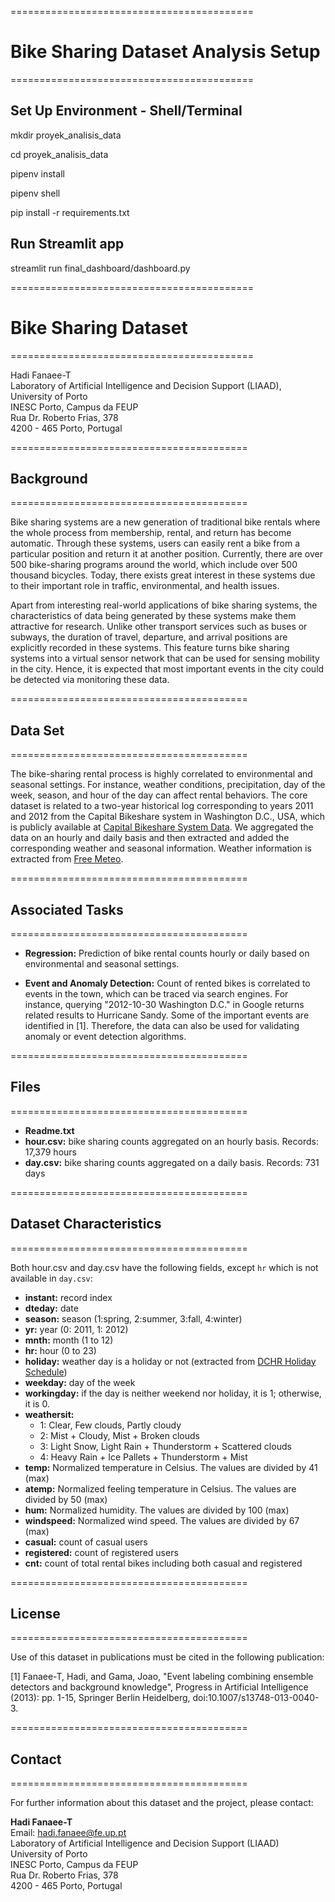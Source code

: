 ==========================================

# Bike Sharing Dataset Analysis Setup

==========================================

## Set Up Environment - Shell/Terminal

mkdir proyek_analisis_data

cd proyek_analisis_data

pipenv install

pipenv shell

pip install -r requirements.txt

## Run Streamlit app

streamlit run final_dashboard/dashboard.py

==========================================

# Bike Sharing Dataset

==========================================

Hadi Fanaee-T  
Laboratory of Artificial Intelligence and Decision Support (LIAAD), University of Porto  
INESC Porto, Campus da FEUP  
Rua Dr. Roberto Frias, 378  
4200 - 465 Porto, Portugal  

=========================================
## Background 
=========================================

Bike sharing systems are a new generation of traditional bike rentals where the whole process from membership, rental, and return has become automatic. Through these systems, users can easily rent a bike from a particular position and return it at another position. Currently, there are over 500 bike-sharing programs around the world, which include over 500 thousand bicycles. Today, there exists great interest in these systems due to their important role in traffic, environmental, and health issues.

Apart from interesting real-world applications of bike sharing systems, the characteristics of data being generated by these systems make them attractive for research. Unlike other transport services such as buses or subways, the duration of travel, departure, and arrival positions are explicitly recorded in these systems. This feature turns bike sharing systems into a virtual sensor network that can be used for sensing mobility in the city. Hence, it is expected that most important events in the city could be detected via monitoring these data.

=========================================
## Data Set
=========================================

The bike-sharing rental process is highly correlated to environmental and seasonal settings. For instance, weather conditions, precipitation, day of the week, season, and hour of the day can affect rental behaviors. The core dataset is related to a two-year historical log corresponding to years 2011 and 2012 from the Capital Bikeshare system in Washington D.C., USA, which is publicly available at [Capital Bikeshare System Data](http://capitalbikeshare.com/system-data). We aggregated the data on an hourly and daily basis and then extracted and added the corresponding weather and seasonal information. Weather information is extracted from [Free Meteo](http://www.freemeteo.com).

=========================================
## Associated Tasks
=========================================

- **Regression:** Prediction of bike rental counts hourly or daily based on environmental and seasonal settings.
  
- **Event and Anomaly Detection:** Count of rented bikes is correlated to events in the town, which can be traced via search engines. For instance, querying "2012-10-30 Washington D.C." in Google returns related results to Hurricane Sandy. Some of the important events are identified in [1]. Therefore, the data can also be used for validating anomaly or event detection algorithms.

=========================================
## Files
=========================================

- **Readme.txt**
- **hour.csv:** bike sharing counts aggregated on an hourly basis. Records: 17,379 hours
- **day.csv:** bike sharing counts aggregated on a daily basis. Records: 731 days

=========================================
## Dataset Characteristics
=========================================

Both hour.csv and day.csv have the following fields, except `hr` which is not available in `day.csv`:

- **instant:** record index
- **dteday:** date
- **season:** season (1:spring, 2:summer, 3:fall, 4:winter)
- **yr:** year (0: 2011, 1: 2012)
- **mnth:** month (1 to 12)
- **hr:** hour (0 to 23)
- **holiday:** weather day is a holiday or not (extracted from [DCHR Holiday Schedule](http://dchr.dc.gov/page/holiday-schedule))
- **weekday:** day of the week
- **workingday:** if the day is neither weekend nor holiday, it is 1; otherwise, it is 0.
- **weathersit:** 
    - 1: Clear, Few clouds, Partly cloudy
    - 2: Mist + Cloudy, Mist + Broken clouds
    - 3: Light Snow, Light Rain + Thunderstorm + Scattered clouds
    - 4: Heavy Rain + Ice Pallets + Thunderstorm + Mist
- **temp:** Normalized temperature in Celsius. The values are divided by 41 (max)
- **atemp:** Normalized feeling temperature in Celsius. The values are divided by 50 (max)
- **hum:** Normalized humidity. The values are divided by 100 (max)
- **windspeed:** Normalized wind speed. The values are divided by 67 (max)
- **casual:** count of casual users
- **registered:** count of registered users
- **cnt:** count of total rental bikes including both casual and registered

=========================================
## License
=========================================

Use of this dataset in publications must be cited in the following publication:

[1] Fanaee-T, Hadi, and Gama, Joao, "Event labeling combining ensemble detectors and background knowledge", Progress in Artificial Intelligence (2013): pp. 1-15, Springer Berlin Heidelberg, doi:10.1007/s13748-013-0040-3.

=========================================
## Contact
=========================================

For further information about this dataset and the project, please contact:

**Hadi Fanaee-T**  
Email: [hadi.fanaee@fe.up.pt](mailto:hadi.fanaee@fe.up.pt)  
Laboratory of Artificial Intelligence and Decision Support (LIAAD)  
University of Porto  
INESC Porto, Campus da FEUP  
Rua Dr. Roberto Frias, 378  
4200 - 465 Porto, Portugal  
